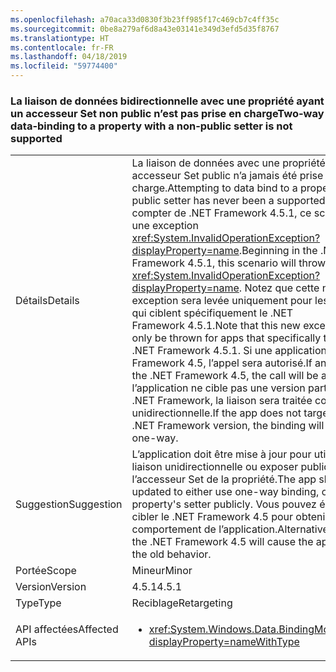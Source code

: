 ```yaml
---
ms.openlocfilehash: a70aca33d0830f3b23ff985f17c469cb7c4ff35c
ms.sourcegitcommit: 0be8a279af6d8a43e03141e349d3efd5d35f8767
ms.translationtype: HT
ms.contentlocale: fr-FR
ms.lasthandoff: 04/18/2019
ms.locfileid: "59774400"
---
```

### <a name="two-way-data-binding-to-a-property-with-a-non-public-setter-is-not-supported"></a><span data-ttu-id="eeb6d-101">La liaison de données bidirectionnelle avec une propriété ayant un accesseur Set non public n’est pas prise en charge</span><span class="sxs-lookup"><span data-stu-id="eeb6d-101">Two-way data-binding to a property with a non-public setter is not supported</span></span>

|   |   |
|---|---|
|<span data-ttu-id="eeb6d-102">Détails</span><span class="sxs-lookup"><span data-stu-id="eeb6d-102">Details</span></span>|<span data-ttu-id="eeb6d-103">La liaison de données avec une propriété sans accesseur Set public n’a jamais été prise en charge.</span><span class="sxs-lookup"><span data-stu-id="eeb6d-103">Attempting to data bind to a property without a public setter has never been a supported scenario.</span></span> <span data-ttu-id="eeb6d-104">À compter de .NET Framework 4.5.1, ce scénario lève une exception <xref:System.InvalidOperationException?displayProperty=name>.</span><span class="sxs-lookup"><span data-stu-id="eeb6d-104">Beginning in the .NET Framework 4.5.1, this scenario will throw an <xref:System.InvalidOperationException?displayProperty=name>.</span></span> <span data-ttu-id="eeb6d-105">Notez que cette nouvelle exception sera levée uniquement pour les applications qui ciblent spécifiquement le .NET Framework 4.5.1.</span><span class="sxs-lookup"><span data-stu-id="eeb6d-105">Note that this new exception will only be thrown for apps that specifically target the .NET Framework 4.5.1.</span></span> <span data-ttu-id="eeb6d-106">Si une application cible le .NET Framework 4.5, l’appel sera autorisé.</span><span class="sxs-lookup"><span data-stu-id="eeb6d-106">If an app targets the .NET Framework 4.5, the call will be allowed.</span></span> <span data-ttu-id="eeb6d-107">Si l’application ne cible pas une version particulière du .NET Framework, la liaison sera traitée comme étant unidirectionnelle.</span><span class="sxs-lookup"><span data-stu-id="eeb6d-107">If the app does not target a particular .NET Framework version, the binding will be treated as one-way.</span></span>|
|<span data-ttu-id="eeb6d-108">Suggestion</span><span class="sxs-lookup"><span data-stu-id="eeb6d-108">Suggestion</span></span>|<span data-ttu-id="eeb6d-109">L’application doit être mise à jour pour utiliser une liaison unidirectionnelle ou exposer publiquement l’accesseur Set de la propriété.</span><span class="sxs-lookup"><span data-stu-id="eeb6d-109">The app should be updated to either use one-way binding, or expose the property's setter publicly.</span></span> <span data-ttu-id="eeb6d-110">Vous pouvez également cibler le .NET Framework 4.5 pour obtenir l’ancien comportement de l’application.</span><span class="sxs-lookup"><span data-stu-id="eeb6d-110">Alternatively, targeting the .NET Framework 4.5 will cause the app to exhibit the old behavior.</span></span>|
|<span data-ttu-id="eeb6d-111">Portée</span><span class="sxs-lookup"><span data-stu-id="eeb6d-111">Scope</span></span>|<span data-ttu-id="eeb6d-112">Mineur</span><span class="sxs-lookup"><span data-stu-id="eeb6d-112">Minor</span></span>|
|<span data-ttu-id="eeb6d-113">Version</span><span class="sxs-lookup"><span data-stu-id="eeb6d-113">Version</span></span>|<span data-ttu-id="eeb6d-114">4.5.1</span><span class="sxs-lookup"><span data-stu-id="eeb6d-114">4.5.1</span></span>|
|<span data-ttu-id="eeb6d-115">Type</span><span class="sxs-lookup"><span data-stu-id="eeb6d-115">Type</span></span>|<span data-ttu-id="eeb6d-116">Reciblage</span><span class="sxs-lookup"><span data-stu-id="eeb6d-116">Retargeting</span></span>|
|<span data-ttu-id="eeb6d-117">API affectées</span><span class="sxs-lookup"><span data-stu-id="eeb6d-117">Affected APIs</span></span>|<ul><li><xref:System.Windows.Data.BindingMode.TwoWay?displayProperty=nameWithType></li></ul>|

